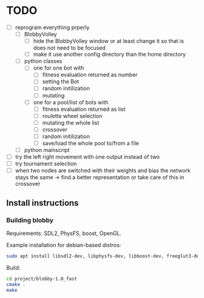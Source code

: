 # TODO

* [ ] reprogram everything prperly
  * [ ] BlobbyVolley
    * [ ] hide the BlobbyVolley window or at least change it so that is does not need to be focused
    * [ ] make it use another config directory than the home directory
  * [ ] python classes
    * [ ] one for one bot with
      * [ ] fitness evaluation returned as number
      * [ ] setting the Bot
      * [ ] random initilization
      * [ ] mutating
    * [ ] one for a pool/list of bots with
      * [ ] fitness evaluation returned as list
      * [ ] roulette wheel selection
      * [ ] mutating the whole list
      * [ ] crossover
      * [ ] random initilization
      * [ ] save/load the whole pool to/from a file
  * [ ] python mainscript
* [ ] try the left right movement with one output instead of two
* [ ] try tournament selection
* [ ] when two nodes are switched with their weights and bias the network stays the same -> find a better representation or take care of this in crossover

## Install instructions
### Building blobby
Requirements: SDL2, PhysFS, boost, OpenGL.

Example installation for debian-based distros:
```bash
sudo apt install libsdl2-dev, libphysfs-dev, libboost-dev, freeglut3-dev
```

Build:
```bash
cd project/blobby-1.0_fast
cmake .
make
```
